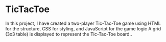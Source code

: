 # TicTacToe
In this project, I have created a two-player Tic-Tac-Toe game using HTML for the structure, CSS for styling, and JavaScript for the game logic A grid (3x3 table) is displayed to represent the Tic-Tac-Toe board..
